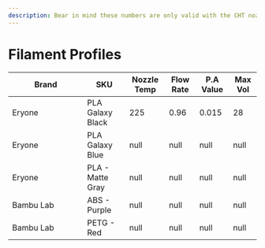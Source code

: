 ```yaml
---
description: Bear in mind these numbers are only valid with the CHT nozzle.
---
```


# Filament Profiles



<table><thead><tr><th width="136">Brand</th><th>SKU</th><th data-type="number">Nozzle Temp</th><th data-type="number">Flow Rate</th><th data-type="number">P.A Value</th><th data-type="number">Max Vol</th></tr></thead><tbody><tr><td>Eryone</td><td>PLA Galaxy Black</td><td>225</td><td>0.96</td><td>0.015</td><td>28</td></tr><tr><td>Eryone</td><td>PLA Galaxy Blue</td><td>null</td><td>null</td><td>null</td><td>null</td></tr><tr><td>Eryone</td><td>PLA - Matte Gray</td><td>null</td><td>null</td><td>null</td><td>null</td></tr><tr><td>Bambu Lab</td><td>ABS - Purple</td><td>null</td><td>null</td><td>null</td><td>null</td></tr><tr><td>Bambu Lab</td><td>PETG - Red</td><td>null</td><td>null</td><td>null</td><td>null</td></tr></tbody></table>

